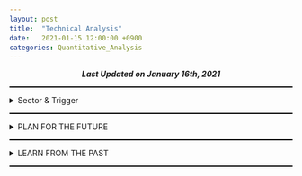 ```yaml
---
layout: post
title:  "Technical Analysis"
date:   2021-01-15 12:00:00 +0900
categories: Quantitative_Analysis
---
```


<div style="text-align: center"><i><b>Last Updated on January 16th, 2021</b></i></div>
<hr style="height: 2px; border:none; padding: 0; background:black">
<details><summary>Sector & Trigger</summary>
    <ul>
        <li><details><summary>Sector</summary>
            <ul>
                1월 말, 설날
            </ul>
        </details></li>
    </ul>
</details>
<hr style="height: 2px; border:none; padding: 0; background:black">

<details><summary>PLAN FOR THE FUTURE</summary>
    <ul>
        <li><details><summary>Battery</summary>
            <ul>
                <li><details><summary>KOSDAQ 씨아이에스</summary>
                    <ul>
                        <li>2021/01/18
                            <br>생각보다 Fundamental이 저평가되어있고, FnGuide 2차전지와 전기&수소차에 각각 작년 6월 15일, 12월 16일에 편입되고 기관과 외국인의 수급이 엄청나다
                            <br>이렇게까지 오를 종목인가?라는 의문이 들지만, 평단 9층은 든든하다 ㅎ.ㅎ
                            <br>매도시기는, RSI Regular Pattern이 나타나고, 거래량이 2천을 넘었을 때 33~50% 매도
                            <br>비슷한 재료로 묶이는 한농화성은 시총이 작아서 수익률은 더 크겠지만, index 편입과 같은 근거가 부족해서 리스크도 크다고 생각한다
                            <br>2차전지에 대한 수급이 코스피 우량주(삼성 SDI, LG화학, SK이노베이션, 또는 LG에너지 솔루션 상장)로 돌아갔을 때, 주가가 급락할 가능성이 있다
                            <br>1월 6일 9829/180 매수
                            <br>1월 18일 17350/60 매도
                            <br><img src="/img/222080_20210117_Technical_Analysis.png">
                        </li>
                        <li>2021/02/04
                            <br>주식 등의 대량보유상황보고서 by 삼성자산운용: 기관 수급의 정체가 드러남
                            <br>2,884,691주(5.02%) 장내매수
                            <br>2019년 6월부터 매집하다가 슈팅 크게 2번 받으면서 고점(20,000원)찍고 조정받고 있을 때, 5% 완성하면서 공시 발표
                            <br>고의성이 다분하고(의도적이라고 보면 될 듯), 일부러 포지션을 보여줬다
                            <br>2월 둘째 주 기관 포지션 관찰하면 삼각수렴 후에 어떤 추세가 나올지 예상할 수 있을 듯?
                            <br>2019년 6월 28일 (기관 63만주 순매수) ~ 2021년 2월 4일: 평균 매수단가 - 매도단가(외인/개인/금투/투신) - +6408-6522/+7689-7694/+9650-9385/+7549-7313
                        </li> 
                    </ul>
                </details></li>
                <li><details><summary>KOSPI SKC</summary>
                    <ul>
                        <li>2021/01/21
                            <br>기관 순매수 종목 검색식 돌리다가 발견
                            <br>SNUSMIC 레포트 읽어보니, 이미 가격이 오르긴 했지만 아직 상승여력이 남아있는 것으로 판단 (동박에 관한 관심이 적었고, 무엇보다 지금 진입했을 때 기관이랑 단기적으로 평단 차이가 그렇게 크지 않다고 생각)
                            <br>동박 기술력 우수, 금융투자 매수세 압도적
                            <br>투자회사로 변화 중인 SK(주)에서 중국 동박 1위 기업 Waston 투자 및 재투자, 법적으로는 금지되어있겠지만 거래처, 기술력, 단가쪽으로 이익을 볼 수 있지 않을까라고 추측
                            <br>반도체 소재 CMP 패드, 블랭크 마스크
                            <br>기관 매수세에도 장 중에 약간의 조정을 받는 모습을 보고 진입함
                            <br>1월 21일 109000/7 매수
                            <br>1월 28일 126000/7 매도
                        </li>
                        <li>2021/02/08
                            <br>한국과학기술기획평가원(KISTEP) 유튜브의 KISTEP이 선정한 2021년 10대 미래유망기술은? 이라는 영상을 보고 생분해성플라스틱에 대해서 검색함
                            <br>한국화학연구원으로부터 생분해성 바이오플라스틱 기술을 이전받고, 양산기술 개발 시작, <a href="https://biz.chosun.com/site/data/html_dir/2020/05/25/2020052502621.html">SKC, '친환경 생분해 신소재' 양산기술 개발 속도, <a href="https://www.ebn.co.kr/news/view/1435194">SKC, 식물성 고강도 바이오플라스틱 기술 확보…"조기 상업화 추진"
                            <br><img src="/img/011790_20210208_Technical_Analysis.png">
                            <br>AB = 1 CD로 138000 ~ 140500을 고점으로 예상하고 도달 시기를 1월 29일쯤 윈도우 드레싱으로 달성할 것으로 예상했으나, 외인 및 기관이 월봉 차트 이쁘게 그릴 수 있게 단기적으로 조정을 준 다음에 월초 갭상승으로 상승하도록 함
                            <br>2월 2일 목표가 달성 후 조정에 들어감
                            <br>노란선 1차, 2차, 3차 지지 또는 반등 확인 필요
                            <br>2020년 Earning Surprise를 재료로 상승할 것으로 예측
                        </li> 
                    </ul>
                </details></li>
            </ul>
        </details></li>
        <li><details><summary>Environments</summary>
            <ul>
                <li><details><summary>KOSDAQ 한솔홈데코</summary>
                    <ul>
                        <li>2021/01/15
                            <br>20210120 Biden 취임식 및 정책 발표 기대감에 따른 상승 예측
                            <br>1월 15일 2345/410 매수
                            <br><img src="/img/025750_20210115_Technical_Analysis.png">
                            <br>1월 16일 고점 돌파 실패 확인 후 2300 전량 매도
                            <br>실적이 뒷받침되지 않는 테마주 & 너무 높은 신용잔고 & 타점이 너무 높았다
                        </li>
                    </ul>
                </details></li>
            </ul>
        </details></li>
        <li><details><summary>Technologies</summary>
            <ul>
                <li><details><summary>KOSDAQ 케이아이엔엑스</summary>
                    <ul>
                        <li>2021/01/17
                            <br>Bullish Bat Pattern으로 매수할 수 있는 기회가 2번 있었는데, 그 때는 차트분석을 하지 않았어서 매수 기회를 놓쳤다 ㅠ.ㅠ
                            <br>FnGuide E커머스 지수에 편입되어있으며, Cloud 관련 정부 정책 및 NYSE:SNOW (SNOWFLAKE INC)과 연동되어 움직일 가능성이 있다
                            <br><img src="/img/093320_20210117_Technical_Analysis.png">
                        </li>
                    </ul>
                </details></li>
                <li><details><summary>KOSDAQ 하나머티리얼즈</summary>
                    <ul>
                        <li>2021/02/01
                            <br>이번 반도체 슈퍼 사이클에서는 데이터 센터의 DRAM 교체시기와 DDR5, NAND의 보급이 맞물리면서 메모리 반도체발 호황이 될 거라 생각
                            <br>삼성이 엑시노스 개발하면서 시스템 반도체쪽 꾸준히 해오다가 팹리스(애플, 퀄컴)한테는 밀리다보니까 파운드리로 변화를 꾀했는데, 하지만 실제로 양산되어 시장에 제품이 나오고 매출 및 영업이익에 찍힐 때까지 1~2년이라는 시간이 필요하다고 봄 (미국 Austin 공장 부지 관련해서 뉴스 나오는 거 보니까 그 쪽으로 공장 지을 듯, 공장 지어지는데 1~2년 소요)
                            <br>파운드리 관련 뉴스와 반도체 슈퍼 사이클이 온다라는 뉴스를 동시에 내보내면서 이번 반도체 슈퍼 사이클이 시스템 반도체와 크게 연관있는 듯한 뉘앙스의 뉴스를 내보내는 것을 봤을 때, 파운드리는 미끼가 아닐까 생각
                            <br>메모리 반도체쪽 기업도 상대적으로 관심을 적게 받는 중
                            <br>경쟁사라고 할 수 있는 티씨케이에 비해 주가 상승 수준이 너무 약함
                            <br>실적 컨센서스 +30% 가량
                            <br>Si, SiC 식각 필수 소모품 (레포트 by snusmic, SAMSUNG Securities Co., Ltd.)
                            <br>2월 2일 28000/50 매수
                            <br>2월 4일 29500/42 매수 (잠정실적(컨센서스 상회) 공시 후 단일가 마지막틱 진입)
                        </li>
                    </ul>
                </details></li>
                <li><details><summary>NASDAQ Xilinx, XLNX</summary>
                    <ul>
                        <li>2021/02/05
                            <br><a href="https://thinkin9.github.io/quantitative_analysis/2021/01/31/Intergrated-Circuit.html">Intergrated Circuit - Xilinx</a>
                        </li>
                    </ul>
                </details></li>
            </ul>
        </details></li>
        <li><details><summary>Biotechnology</summary>
            <ul>
                <li><details><summary>KOSPI SK바이오팜</summary>
                    <ul>
                        <li>
                            2021/01/16
                            <br>3개월 연속으로 15일 ~ 말일에 외인의 수급이 관찰되나, MSCI 편입에 의한 Passive 자금의 유입으로 예상된다. (기관의 수익률이 400% 가량되는 가운데 보호예수가 끝나면 매도할 것이 당연시 되는 상황에서 약 3500억원 가량 매수했기때문)
                            <br>6개월 보호예수 물량(490만 주) 중 일부인 200만주 가량이 1월 4일 장 초에 시장가로 매도되었으며, 개인이 받아내며 지지했다
                            <br>FnGuide K-뉴딜 디지털 플러스 지수 및 FnGuide 코리아 뉴딜 BBIG 지수에 각각 작년 10월 12일, 12월 14일자로 편입되었으며, 올해 1월 14일 대통령이 뉴딜 펀드에 투자한다는 사실이 공개적으로 알려지면서 해당 지수를 추종하는 펀드에 의해 기관 자금이 유입될 가능성이 있다
                            <br>하지만 과도한 폭락(보호예수 해제)이 일어났고 그 물량을 개인이 받아냈기때문에 당분간은 하락 또는 횡보가 지속될 것으로 생각한다
                            <br><img src="/img/326030_20210116_Technical_Analysis.png">
                        </li>
                    </ul>
                </details></li>
            </ul>
        </details></li>
        <li><details><summary>Miscellaneous</summary>
            <ul>
                <li><details><summary>KOSDAQ DSC인베스트먼트</summary>
                    <ul>
                        <li>2021/01/17
                            <br>Bear Robotics PR @KAIST를 HeXA의 어느 한 선배의 도움으로 Zoom을 통해 참석하여 알게되었고, 해당 기업에 투자한 Venture Capital(VC)를 찾다가 알게됨
                            <br>작년 11월 중 D(AD) 0.382 @4210에서 2번의 지지를 받고 약 100% 상승 (지놈앤컴퍼니(Seed, Series A, Series B 투자), 프리시젼바이오(Series B, Pre-IPO 투자)가 12월 중순 경 코스닥 상장 예정 기대감에 의한 상승)
                            <br>대량보유상황 보고서를 공시로 찾아본 결과 지분 보유 현황은 아래와 같다
                            <br>지놈앤컴퍼니 - 70,000 * 1,553,800 @2020/08/10
                            <br>에쓰씨엠생명과학 - 40,000 * 579,356
                            <br>에이비엘바이오 - 30,000 * 1,803,352 (3,682,250 -> 1,803,352) @2020/08/05
                            <br>캐리소프트(유아용 애니메이션) - 5,000 * 868,892 @2019/11/04
                            <br>플루토(번역) - 12,000 * 174,236 (343,971 -> 174,236) @2019/08/19
                            <br>네오펙트(의료기기) - 3,000 * 582,795 (705,045 -> 582,795) @2019/07/04
                            <br>미확인 - 엔젠바이오, 무신사, 마켓컬리
                            <br>펀드 - 포인트모바일(60,000 * (36,842 + 9,378)),  프리시젼바이오(30,000 * (0 + 128,205)), 지놈앤컴퍼니(70,000 * (0 + 66,777 * 3))
                            <br>VC의 Fundamental과 Insight는 훌륭하며 저평가 되어있지만, Series A 같은 초기 단계에 투자하는 회사 특성 상 다음 반등은 Earning Suprise/ 투자회사 IPO (무신사, 마켓컬리)에 일어날 듯하며 그 때까지는 횡보와 하락을 반복할 것으로 보임
                            <br><img src="/img/241520_20210117_Technical_Analysis.png">
                        </li>
                        <li>2021/01/20
                            <br>JP Morgan은 지속적으로 매집 중, CS는 12월 16일까지 880,000 보유 중에 매집하면서 5.5%까지 지분을 확대했으나(2020/12/21 공시), 12월 20일 전후로 LOSS CUT하여 기존 보유 수량과 비슷한 수준(2020/12/24 공시) 
                            <br>외인 비율이 2020년 10월 초 1%를 기점으로, 11월 말 4.96%, 12월 말 10.32%
                            <br>기관 수급은 전무하고, 외인은 매집하며, 세력은 주가를 누른다 &rarr; 재미있는 상황
                            <br>2020/10/15 - 20.6M, 2020/10/26 - 16.8M, 2020/10/29 - 5.8M, 2020/10/30 - 18.7M, 2020/11/24 - 14.4M, 2020/11/25 - 5.6M, 2020/11/27 - 5.5M, 2020/12/03 - 8.3M, 2020/12/04 - 8.5M, 2020/12/09 - 10.5M, 2020/12/10 - 8.4M 총 123.1M만큼 거래량이 터졌는데, 2020/12/15~2021/01/19 단 10.3M만큼의 거래량으로 35%가 빠지는 동안 Exit 움직임(거래량 실린 장대음봉)이 아예없다
                            <br><img src="/img/241520_20210120_Technical_Analysis.png">
                        </li>
                    </ul>
                </details></li>
            </ul>
        </details></li>
    </ul>
</details>
<hr style="height: 2px; border:none; padding: 0; background:black">

<details><summary>LEARN FROM THE PAST</summary>
    <ul>
        <li><details><summary>Biotechnology</summary>
            <ul>
                <li><details><summary>KOSPI 삼성바이오로직스</summary>
                    <ul>
                        <li>2021/01/16  
                            <br>201703~201903 분석</li>
                            <br>RSI Hidden Divergence & Bullish AB = CD에도 추세가 유지되는 이유는 아직 이해 X
                            <br><img src="/img/207940_20210116_Technical_Analysis.png">
                        </li>
                    </ul>
                </details></li>
            </ul>
        </details></li>
    </ul>
</details>
<hr style="height: 2px; border:none; padding: 0; background:black">

    